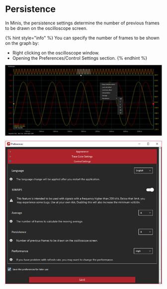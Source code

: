 # Persistence

In Minis, the persistence settings determine the number of previous frames to be drawn on the oscilloscope screen. 

{% hint style="info" %}
You can specify the number of frames to be shown on the graph by:

* Right clicking on the oscilloscope window.
* Opening the Preferences/Control Settings section.
{% endhint %}

![Right clicking on the oscilloscope window for persistence settings](../../../../../.gitbook/assets/image.png)

![Preferences/Control Settings section](../../../../../.gitbook/assets/image%20%2839%29.png)

